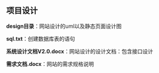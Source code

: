 ﻿## 项目设计

**design目录**：网站设计的uml以及静态页面设计图

**sql.txt**：创建数据库表的语句

**系统设计文档V2.0.docx**：网站设计的设计文档：包含接口设计

**需求文档.docx**：网站的需求规格说明